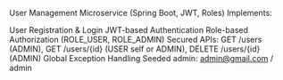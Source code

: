 User Management Microservice (Spring Boot, JWT, Roles)
Implements:

User Registration & Login
JWT-based Authentication
Role-based Authorization (ROLE_USER, ROLE_ADMIN)
Secured APIs: GET /users (ADMIN), GET /users/{id} (USER self or ADMIN), DELETE /users/{id} (ADMIN)
Global Exception Handling
Seeded admin: admin@gmail.com / admin


